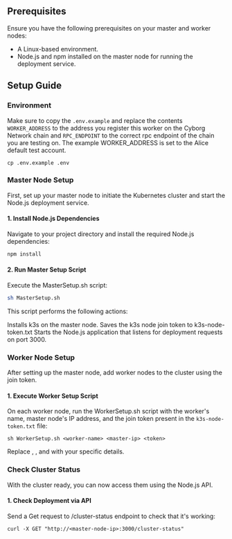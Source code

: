 ## Prerequisites

Ensure you have the following prerequisites on your master and worker nodes:

- A Linux-based environment.
- Node.js and npm installed on the master node for running the deployment service.

## Setup Guide

### Environment

Make sure to copy the `.env.example` and replace the contents `WORKER_ADDRESS` to the address you register this worker on the Cyborg Network chain and `RPC_ENDPOINT` to the correct rpc endpoint of the chain you are testing on. The example WORKER_ADDRESS is set to the Alice default test account. 

```
cp .env.example .env

```

### Master Node Setup

First, set up your master node to initiate the Kubernetes cluster and start the Node.js deployment service.

#### 1. Install Node.js Dependencies

Navigate to your project directory and install the required Node.js dependencies:

```bash
npm install
```
#### 2. Run Master Setup Script
Execute the MasterSetup.sh script:
```bash
sh MasterSetup.sh
```
This script performs the following actions:

Installs k3s on the master node.
Saves the k3s node join token to k3s-node-token.txt
Starts the Node.js application that listens for deployment requests on port 3000.

### Worker Node Setup
After setting up the master node, add worker nodes to the cluster using the join token.

#### 1. Execute Worker Setup Script
On each worker node, run the WorkerSetup.sh script with the worker's name, master node's IP address, and the join token present in the `k3s-node-token.txt` file:

```
sh WorkerSetup.sh <worker-name> <master-ip> <token>
```
Replace <worker-name>, <master-ip>, and <token> with your specific details.


### Check Cluster Status 
With the cluster ready, you can now access them using the Node.js API.

#### 1. Check Deployment via API
Send a Get request to /cluster-status endpoint to check that it's working:

```
curl -X GET "http://<master-node-ip>:3000/cluster-status"
```

